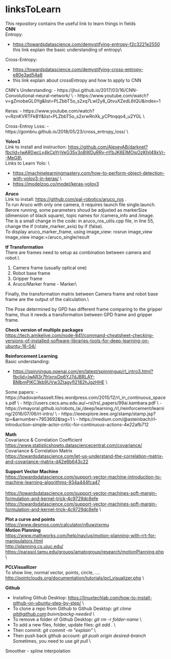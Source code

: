 # linksToLearn
This repository contains the useful link to learn things in fields\
**CNN**\
Entropy:
- https://towardsdatascience.com/demystifying-entropy-f2c3221e2550 
this link explain the basic understanding of entropy\

Cross-Entropy:
- https://towardsdatascience.com/demystifying-cross-entropy-e80e3ad54a8 
- this link explain about crossEntropy and how to apply to CNN
<p>
CNN's Understanding: 
- https://jhui.github.io/2017/03/16/CNN-Convolutional-neural-network/ \
- https://www.youtube.com/watch?v=gZmobeGL0Yg&list=PLZbbT5o_s2xq7LwI2y8_QtvuXZedL6tQU&index=1 
<p>
Keras: 
- https://www.youtube.com/watch?v=RznKVRTFkBY&list=PLZbbT5o_s2xrwRnXk_yCPtnqqo4_u2YGL \
<p>
Cross-Entroy Loss:
  - https://gombru.github.io/2018/05/23/cross_entropy_loss/ \

**Yolov3**\
Link to install and instruction: https://github.com/AlexeyAB/darknet?fbclid=IwAR0wcLy4kCpYrjVeG35v3oBWDuRRy-nYbJK6ElMOjsOzKhjl49xVr--MeG8\ \
Links to Learn Yolo: \
- https://machinelearningmastery.com/how-to-perform-object-detection-with-yolov3-in-keras/ \
- https://modelzoo.co/model/keras-yolov3 


**Aruco**\
Link to install: https://github.com/pal-robotics/aruco_ros .\
To run Aruco with only one camera, it requires launch file single.launch. Berore running, some parameters shoud be adjusted as markerSize (dimension of black square), topic names for /camera_info and /image. \
The is a small change in the code: in aruco_ros_utils.cpp file, in line 55, change the if (rotate_marker_axis) by if (false).\
To display aruco_marker_frame, using image_view: rosrun image_view image_view image:=/aruco_single/result


**tf Transformation**\
There are frames need to setup as combination between camera and robot.\
1. Camera frame (usually optical one)
2. Robot base frame
3. Gripper frame
4. Aruco/Marker frame - Marker\
<a/>
Finally, the transformation matrix between Camera frame and robot base frame are the output of the calculation.\

The Pose determined by GPD has different frame comparing to the gripper frame, thus it needs a transformation between GPD frame and gripper frame.

**Check version of multiple packages**\
https://tech.amikelive.com/node-841/command-cheatsheet-checking-versions-of-installed-software-libraries-tools-for-deep-learning-on-ubuntu-16-04/

**Reinforcement Learning**\
Basic understanding: 
- https://spinningup.openai.com/en/latest/spinningup/rl_intro3.html?fbclid=IwAR3r7frIxnxDp6YJ7dJBRLAY-BMbmPjKC3kb9UVw3Ztagyfl2182hJgzHHE \
<a/>
Some papers: 
- https://hadovanhasselt.files.wordpress.com/2015/12/rl_in_continuous_spaces.pdf \
- http://users.cecs.anu.edu.au/~rsl/rsl_papers/99ai.kambara.pdf \
- https://vmayoral.github.io/robots,/ai,/deep/learning,/rl,/reinforcement/learning/2016/07/06/rl-intro/ \
- https://ieeexplore.ieee.org/stamp/stamp.jsp?tp=&arnumber=7953692&tag=1 \
- https://medium.com/@asteinbach/rl-introduction-simple-actor-critic-for-continuous-actions-4e22afb712


**Math**\
Covariance & Correlation Coefficient \
https://www.statisticshowto.datasciencecentral.com/covariance/ \
Covariance & Correlation Matrix\
https://towardsdatascience.com/let-us-understand-the-correlation-matrix-and-covariance-matrix-d42e6b643c22

**Support Vector Machine**\
https://towardsdatascience.com/support-vector-machine-introduction-to-machine-learning-algorithms-934a444fca47 \
\
https://towardsdatascience.com/support-vector-machines-soft-margin-formulation-and-kernel-trick-4c9729dc8efe \
https://towardsdatascience.com/support-vector-machines-soft-margin-formulation-and-kernel-trick-4c9729dc8efe \

**Plot a curve and points**\
https://www.desmos.com/calculator/n6uwzixrmu \
**Motion Planning** \
https://www.mathworks.com/help/nav/ug/motion-planning-with-rrt-for-manipulators.html \
http://planning.cs.uiuc.edu/ \
https://parasol.tamu.edu/groups/amatogroup/research/motionPlanning.php \

**PCLVisuallizer** \
To show line, normal vector, points, circle, ....
http://pointclouds.org/documentation/tutorials/pcl_visualizer.php \

**Github**
- Installing Github Desktop: https://linuxtechlab.com/how-to-install-github-on-ubuntu-step-by-step/ \
- To clone a repo from Github to Github Desktop: *git clone git@github.com:buivn/packg-needed* \
- To remove a folder of Github Desktop: *git rm -r folder-name* \
- To add a new files, folder, update files: *git add .* \
- Then commit: *git commit -m "explain"* \
- Then push back github account: *git push origin desired-branch* \
Sometimes, you need to use *git pull* \


Smoother - spline interpolation

